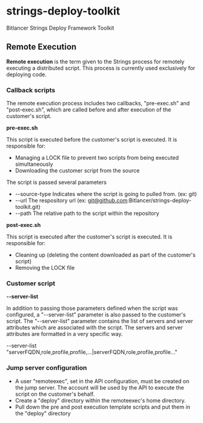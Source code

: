 strings-deploy-toolkit
======================

Bitlancer Strings Deploy Framework Toolkit

## Remote Execution

**Remote execution** is the term given to the Strings process for remotely executing a distributed script. This process is 
currently used exclusively for deploying code.


### Callback scripts

The remote execution process includes two callbacks, "pre-exec.sh" and "post-exec.sh", which are called before and after execution of the customer's script.

**pre-exec.sh**

This script is executed before the customer's script is executed. It is responsible for:
* Managing a LOCK file to prevent two scripts from being executed simultaneously
* Downloading the customer script from the source

The script is passed several parameters
* --source-type Indicates where the script is going to pulled from. (ex: git)
* --url The respository url (ex: git@github.com:Bitlancer/strings-deploy-toolkit.git)
* --path The relative path to the script within the repository

**post-exec.sh**

This script is executed after the customer's script is executed. It is responsible for:
* Cleaning up (deleting the content downloaded as part of the customer's script)
* Removing the LOCK file

### Customer script

**--server-list**

In addition to passing those parameters defined when the script was configured, a "--server-list" parameter is also passed
to the customer's script. The "--server-list" parameter contains the list of servers and server attributes which are 
associated with the script. The servers and server attributes are formatted in a very specific way.

--server-list "serverFQDN,role,profile,profile,...|serverFQDN,role,profile,profile..."


### Jump server configuration

* A user "remoteexec", set in the API configuration, must be created on the jump server. The account will be used by the API to execute the script on the customer's behalf.
* Create a "deploy" directory within the remoteexec's home directory.
* Pull down the pre and post execution template scripts and put them in the "deploy" directory

